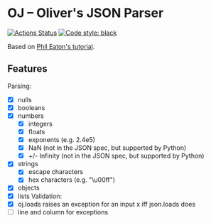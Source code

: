 # OJ – Oliver's JSON Parser

[![Actions Status](https://github.com/orn688/oj/workflows/CI/badge.svg)](https://github.com/orn688/oj/actions)
[![Code style: black](https://img.shields.io/badge/code%20style-black-000000.svg)](https://github.com/psf/black)

Based on [Phil Eaton's tutorial](http://notes.eatonphil.com/writing-a-simple-json-parser.html).

## Features

Parsing:
  - [x] nulls
  - [x] booleans
  - [x] numbers
    - [x] integers
    - [x] floats
    - [x] exponents (e.g. 2.4e5)
    - [x] NaN (not in the JSON spec, but supported by Python)
    - [x] +/- Infinity (not in the JSON spec, but supported by Python)
  - [x] strings
    - [x] escape characters
    - [x] hex characters (e.g. "\u00ff")
  - [x] objects
  - [x] lists
Validation:
  - [x] oj.loads raises an exception for an input x iff json.loads does
  - [ ] line and column for exceptions

